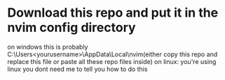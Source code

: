# Download this repo and put it in the nvim config directory
on windows this is probably C:\Users\<yourusername>\AppData\Local\nvim(either copy this repo and replace this file or paste all these repo files inside)
on linux: you're using linux you dont need me to tell you how to do this 

